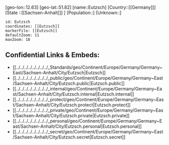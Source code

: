 ﻿---
location: [51.82,12.63]
mapzoom: [7,12] 
mapmarker: city 
type: City
tags:
- geo/City


SpocWebEntityId: 30098
isDeleted: false
confidential: public

---
[geo-lon::12.63]
[geo-lat::51.82]
[name::Eutzsch]
[Country::[[Germany]]]
[State ::[[Sachsen-Anhalt]]] ]
[Population::]
[Unknown::]


```leaflet
id: Eutzsch
coordinates: [[Eutzsch]]
markerFile: [[Eutzsch]]
defaultZoom: 11 
maxZoom: 18
```


## Confidential Links & Embeds: 
- [[../../../../../../../../_Standards/geo/Continent/Europe/Germany/Germany~East/Sachsen-Anhalt/City/Eutzsch|Eutzsch]] 
- [[../../../../../../../../_public/geo/Continent/Europe/Germany/Germany~East/Sachsen-Anhalt/City/Eutzsch.public|Eutzsch.public]] 
- [[../../../../../../../../_internal/geo/Continent/Europe/Germany/Germany~East/Sachsen-Anhalt/City/Eutzsch.internal|Eutzsch.internal]] 
- [[../../../../../../../../_protect/geo/Continent/Europe/Germany/Germany~East/Sachsen-Anhalt/City/Eutzsch.protect|Eutzsch.protect]] 
- [[../../../../../../../../_private/geo/Continent/Europe/Germany/Germany~East/Sachsen-Anhalt/City/Eutzsch.private|Eutzsch.private]] 
- [[../../../../../../../../_personal/geo/Continent/Europe/Germany/Germany~East/Sachsen-Anhalt/City/Eutzsch.personal|Eutzsch.personal]] 
- [[../../../../../../../../_secret/geo/Continent/Europe/Germany/Germany~East/Sachsen-Anhalt/City/Eutzsch.secret|Eutzsch.secret]] 
